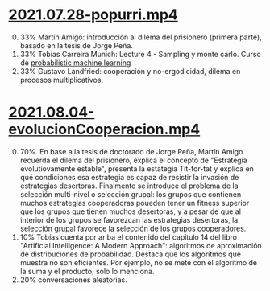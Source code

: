 # [2021.07.28-popurri.mp4](https://github.com/BayesDeLasProvinciasUnidasDelSur/curso/releases/download/2021.2/2021.07.28-popurri.mp4)

0. 33% Martín Amigo: introducción al dilema del prisionero (primera parte), basado en la tesis de Jorge Peña.
0. 33% Tobías Carreira Munich: Lecture 4 - Sampling y monte carlo. Curso de [probabilistic machine learning](https://youtube.com/playlist?list=PL05umP7R6ij1tHaOFY96m5uX3J21a6yNd)
0. 33% Gustavo Landfried: cooperación y no-ergodicidad, dilema en procesos multiplicativos.

# [2021.08.04-evolucionCooperacion.mp4](https://github.com/BayesDeLasProvinciasUnidasDelSur/curso/releases/download/2021.2/2021.08.04-evolucionCooperacion.mp4)

0. 70%. En base a la tesis de doctorado de Jorge Peña, Martín Amigo recuerda el dilema del prisionero, explica el concepto de "Estrategia evolutiovamente estable", presenta la estategia Tit-for-tat y explica en qué condiciones esa estrategia es capaz de resistir la invasión de estrategias desertoras.
Finalmente se introduce el problema de la selección multi-nivel o selección grupal: los grupos que contienen muchos estrategias cooperadoras poueden tener un fitness superior que los grupos que tienen muchos desertoras, y a pesar de que al interior de los grupos se favorezcan las estrategias desertoras, la selección grupal favorece la selección de los grupos cooperadores.
0. 10% Tobías cuenta por ariba el contenido del capitulo 14 del libro "Artificial Intelligence: A Modern Approach": algoritmos de aproximación de distribuciones de probabilidad. Destaca que los algoritmos que muestra no son eficientes. Por ejemplo, no se mete con el algoritmo de la suma y el producto, solo lo menciona.
0. 20% conversaciones aleatorias.